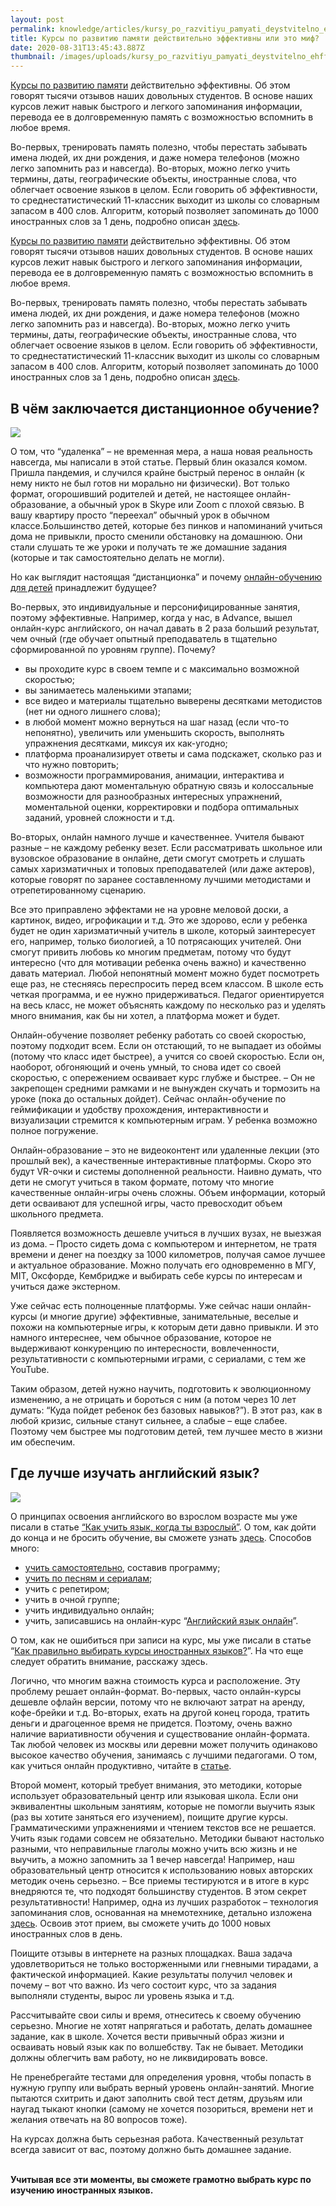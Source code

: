 ```yaml
---
layout: post
permalink: knowledge/articles/kursy_po_razvitiyu_pamyati_deystvitelno_ehffektivny_ili_ehto_mif/index.html
title: Курсы по развитию памяти действительно эффективны или это миф?
date: 2020-08-31T13:45:43.887Z
thumbnail: /images/uploads/kursy_po_razvitiyu_pamyati_deystvitelno_ehffektivny_ili_ehto_mif-01.jpg
---
```

[Курсы по развитию памяти](https://advance-club.ru/razvitie-pamyati/kurs-razvitiya-pamyati/) действительно эффективны. Об этом говорят тысячи отзывов наших довольных студентов. В основе наших курсов лежит навык быстрого и легкого запоминания информации, перевода ее в долговременную память с возможностью вспомнить в любое время.

Во-первых, тренировать память полезно, чтобы перестать забывать имена людей, их дни рождения, и даже номера телефонов (можно легко запомнить раз и навсегда). Во-вторых, можно легко учить термины, даты, географические объекты, иностранные слова, что облегчает освоение языков в целом. Если говорить об эффективности, то среднестатистический 11-классник выходит из школы со словарным запасом в 400 слов. Алгоритм, который позволяет запоминать до 1000 иностранных слов за 1 день, подробно описан [здесь](https://advance-club.ru/knowledge/articles/zapomnite_1000_slov_za_vremya_karantina/?query=1000).

[Курсы по развитию памяти](https://advance-club.ru/razvitie-pamyati/kurs-razvitiya-pamyati/) действительно эффективны. Об этом говорят тысячи отзывов наших довольных студентов. В основе наших курсов лежит навык быстрого и легкого запоминания информации, перевода ее в долговременную память с возможностью вспомнить в любое время.

Во-первых, тренировать память полезно, чтобы перестать забывать имена людей, их дни рождения, и даже номера телефонов (можно легко запомнить раз и навсегда). Во-вторых, можно легко учить термины, даты, географические объекты, иностранные слова, что облегчает освоение языков в целом. Если говорить об эффективности, то среднестатистический 11-классник выходит из школы со словарным запасом в 400 слов. Алгоритм, который позволяет запоминать до 1000 иностранных слов за 1 день, подробно описан [здесь](https://advance-club.ru/knowledge/articles/zapomnite_1000_slov_za_vremya_karantina/?query=1000).

## В чём заключается дистанционное обучение?

![](/images/uploads/kursy_po_razvitiyu_pamyati_deystvitelno_ehffektivny_ili_ehto_mif-02.jpg)

О том, что “удаленка” – не временная мера, а наша новая реальность навсегда, мы написали в этой статье. Первый блин оказался комом. Пришла пандемия, и случился крайне быстрый перенос в онлайн (к нему никто не был готов ни морально ни физически). Вот только формат, огорошивший родителей и детей, не настоящее онлайн-образование, а обычный урок в Skype или Zoom с плохой связью. В вашу квартиру просто “переехал” обычный урок в обычном классе.Большинство детей, которые без пинков и напоминаний учиться дома не привыкли, просто сменили обстановку на домашнюю. Они стали слушать те же уроки и получать те же домашние задания (которые и так самостоятельно делать не могли).

Но как выглядит настоящая “дистанционка” и почему [онлайн-обучению для детей](https://advance-club.ru/razvivayushie_kursy/dlya_detey/online/) принадлежит будущее?

Во-первых, это индивидуальные и персонифицированные занятия, поэтому эффективные. Например, когда у нас, в Advance, вышел онлайн-курс английского, он начал давать в 2 раза больший результат, чем очный (где обучает опытный преподаватель в тщательно сформированной по уровням группе). Почему?

* вы проходите курс в своем темпе и с максимально возможной скоростью;
* вы занимаетесь маленькими этапами;
* все видео и материалы тщательно выверены десятками методистов (нет ни одного лишнего слова);
* в любой момент можно вернуться на шаг назад (если что-то непонятно), увеличить или уменьшить скорость, выполнять упражнения десятками, миксуя их как-угодно;
* платформа проанализирует ответы и сама подскажет, сколько раз и что нужно повторить;
* возможности программирования, анимации, интерактива и компьютера дают моментальную обратную связь и колоссальные возможности для разнообразных интересных упражнений, моментальной оценки, корректировки и подбора оптимальных заданий, уровней сложности и т.д.

Во-вторых, онлайн намного лучше и качественнее. Учителя бывают разные – не каждому ребенку везет. Если рассматривать школьное или вузовское образование в онлайне, дети смогут смотреть и слушать самых харизматичных и топовых преподавателей (или даже актеров), которые говорят по заранее составленному лучшими методистами и отрепетированному сценарию.

Все это приправлено эффектами не на уровне меловой доски, а картинок, видео, игрофикации и т.д. Это же здорово, если у ребенка будет не один харизматичный учитель в школе, который заинтересует его, например, только биологией, а 10 потрясающих учителей. Они смогут привить любовь ко многим предметам, потому что будут интересно (что для мотивации ребенка очень важно) и качественно давать материал. Любой непонятный момент можно будет посмотреть еще раз, не стесняясь переспросить перед всем классом. В школе есть четкая программа, и ее нужно придерживаться. Педагог ориентируется на весь класс, не может объяснять каждому по несколько раз и уделять много внимания, как бы ни хотел, а платформа может и будет.

Онлайн-обучение позволяет ребенку работать со своей скоростью, поэтому подходит всем. Если он отстающий, то не выпадает из обоймы (потому что класс идет быстрее), а учится со своей скоростью. Если он, наоборот, обгоняющий и очень умный, то снова идет со своей скоростью, с опережением осваивает курс глубже и быстрее. – Он не закрепощен средними рамками и не вынужден скучать и тормозить на уроке (пока до остальных дойдет). Сейчас онлайн-обучение по геймификации и удобству прохождения, интерактивности и визуализации стремится к компьютерным играм. У ребенка возможно полное погружение.

Онлайн-образование – это не видеоконтент или удаленные лекции (это прошлый век), а качественные интерактивные платформы. Скоро это будут VR-очки и системы дополненной реальности. Наивно думать, что дети не смогут учиться в таком формате, потому что многие качественные онлайн-игры очень сложны. Объем информации, который дети осваивают для успешной игры, часто превосходит объем школьного предмета.

Появляется возможность дешевле учиться в лучших вузах, не выезжая из дома. – Просто сидеть дома с компьютером и интернетом, не тратя времени и денег на поездку за 1000 километров, получая самое лучшее и актуальное образование. Можно получать его одновременно в МГУ, MIT, Оксфорде, Кембридже и выбирать себе курсы по интересам и учиться даже экстерном.

Уже сейчас есть полноценные платформы. Уже сейчас наши онлайн-курсы (и многие другие) эффективные, занимательные, веселые и похожи на компьютерные игры, к которым дети давно привыкли. И это намного интереснее, чем обычное образование, которое не выдерживают конкуренцию по интересности, вовлеченности, результативности с компьютерными играми, с сериалами, с тем же YouTube.

Таким образом, детей нужно научить, подготовить к эволюционному изменению, а не отрицать и бороться с ним (а потом через 10 лет думать: “Куда пойдет ребенок без базовых навыков?”). В этот раз, как в любой кризис, сильные станут сильнее, а слабые – еще слабее. Поэтому чем быстрее мы подготовим детей, тем лучшее место в жизни им обеспечим.



## Где лучше изучать английский язык?

![](/images/uploads/kursy_po_razvitiyu_pamyati_deystvitelno_ehffektivny_ili_ehto_mif-03.jpg)

О принципах освоения английского во взрослом возрасте мы уже писали в статье [“Как учить язык, когда ты взрослый”](https://advance-club.ru/knowledge/articles/kak_uchit_yazyk_kogda_ty_vzroslyy/?query=%D1%8F%D0%B7%D1%8B). О том, как дойти до конца и не бросить обучение, вы сможете узнать [здесь](https://advance-club.ru/knowledge/articles/kak_doyti_do_konca_i_ne_brosit_izuchenie_yazyka/?query=%D1%8F%D0%B7%D1%8B). Способов много:

* [учить самостоятельно](https://advance-club.ru/knowledge/articles/mozhno_li_vyuchit_angliyskiy_yazyk_s_nulya_samomu/?query=%D0%B0%D0%BD%D0%B3%D0%BB), составив программу;
* [учить по песням и сериалам](https://advance-club.ru/knowledge/articles/kak_uchit_angliyskiy_po_pesnyam_i_serialam/?query=%D0%B0%D0%BD%D0%B3%D0%BB);
* учить с репетиром;
* учить в очной группе;
* учить индивидуально онлайн;
* учить, записавшись на онлайн-курс “[Английский язык онлайн](https://advance-club.ru/izuchenie-yazykov/online_courses/)”.

О том, как не ошибиться при записи на курс, мы уже писали в статье “[Как правильно выбирать курсы иностранных языков?](https://advance-club.ru/knowledge/articles/kak_pravilno_vybirat_kursy_inostrannyh_yazykov/?query=%D0%BA%D1%83%D1%80%D1%81)”. На что еще следует обратить внимание, расскажу здесь.



Логично, что многим важна стоимость курса и расположение. Эту проблему решает онлайн-формат. Во-первых, часто онлайн-курсы дешевле офлайн версии, потому что не включают затрат на аренду, кофе-брейки и т.д. Во-вторых, ехать на другой конец города, тратить деньги и драгоценное время не придется. Поэтому, очень важно наличие вариативности обучения и существование онлайн-формата. Так любой человек из москвы или деревни может получить одинаково высокое качество обучения, занимаясь с лучшими педагогами. О том, как учиться онлайн продуктивно, читайте в [статье](http://advance-club.ru/articles/lajfxaki-produktivnogo-onlajn-obucheniya.html?utm_source=yandex&utm_campaign=otvet_kakiekursiangliskogo_samieeffectivnie).



Второй момент, который требует внимания, это методики, которые использует образовательный центр или языковая школа. Если они эквивалентны школьным занятиям, которые не помогли выучить язык (раз вы хотите заняться его изучением), поищите другие курсы. Грамматическими упражнениями и чтением текстов все не решается. Учить язык годами совсем не обязательно. Методики бывают настолько разными, что неправильные глаголы можно учить всю жизнь и не выучить, а можно запомнить за 1 вечер навсегда! Например, наш образовательный центр относится к использованию новых авторских методик очень серьезно. – Все приемы тестируются и в итоге в курс внедряются те, что подходят большинству студентов. В этом секрет результативности! Например, одна из лучших разработок – технология запоминания слов, основанная на мнемотехнике, детально изложена [здесь](https://advance-club.ru/knowledge/articles/zapomnite_1000_slov_za_vremya_karantina/?query=1000). Освоив этот прием, вы сможете учить до 1000 новых иностранных слов в день.



Поищите отзывы в интернете на разных площадках. Ваша задача удовлетвориться не только восторженными или гневными тирадами, а фактической информацией. Какие результаты получил человек и почему – вот что важно. Из чего состоит курс, что за задания выполняли студенты, вырос ли уровень языка и т.д.



Рассчитывайте свои силы и время, отнеситесь к своему обучению серьезно. Многие не хотят напрягаться и работать, делать домашнее задание, как в школе. Хочется вести привычный образ жизни и осваивать новый язык как по волшебству. Так не бывает. Методики должны облегчить вам работу, но не ликвидировать вовсе.



Не пренебрегайте тестами для определения уровня, чтобы попасть в нужную группу или выбрать верный уровень онлайн-занятий. Многие пытаются схитрить и дают заполнить свой тест детям, друзьям или наугад тыкают кнопки (самому не хочется позориться, времени нет и желания отвечать на 80 вопросов тоже).



На курсах должна быть серьезная работа. Качественный результат всегда зависит от вас, поэтому должно быть домашнее задание.

**\
Учитывая все эти моменты, вы сможете грамотно выбрать курс по изучению иностранных языков.**